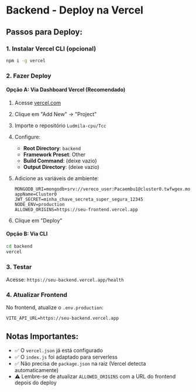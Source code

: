 # Backend - Deploy na Vercel

## Passos para Deploy:

### 1. Instalar Vercel CLI (opcional)
```bash
npm i -g vercel
```

### 2. Fazer Deploy

#### Opção A: Via Dashboard Vercel (Recomendado)
1. Acesse [vercel.com](https://vercel.com)
2. Clique em "Add New" → "Project"
3. Importe o repositório `Ludmila-cpu/Tcc`
4. Configure:
   - **Root Directory**: `backend`
   - **Framework Preset**: Other
   - **Build Command**: (deixe vazio)
   - **Output Directory**: (deixe vazio)

5. Adicione as variáveis de ambiente:
   ```
   MONGODB_URI=mongodb+srv://vereco_user:Pacaembu1@cluster0.twfwgex.mongodb.net/?appName=Cluster0
   JWT_SECRET=minha_chave_secreta_super_segura_12345
   NODE_ENV=production
   ALLOWED_ORIGINS=https://seu-frontend.vercel.app
   ```

6. Clique em "Deploy"

#### Opção B: Via CLI
```bash
cd backend
vercel
```

### 3. Testar
Acesse: `https://seu-backend.vercel.app/health`

### 4. Atualizar Frontend
No frontend, atualize o `.env.production`:
```
VITE_API_URL=https://seu-backend.vercel.app
```

## Notas Importantes:

- ✅ O `vercel.json` já está configurado
- ✅ O `index.js` foi adaptado para serverless
- ✅ Não precisa de `package.json` na raiz (Vercel detecta automaticamente)
- ⚠️ Lembre-se de atualizar `ALLOWED_ORIGINS` com a URL do frontend depois do deploy
